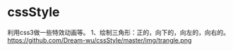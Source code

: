 # cssStyle
利用css3做一些特效动画等。
1、绘制三角形：正的，向下的，向左的，向右的。
https://github.com/Dream-wu/cssStyle/master/img/trangle.png
